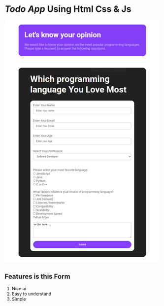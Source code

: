 #  *Todo App* Using Html Css & Js
![TOdo App](https://raw.githubusercontent.com/Deepak-kumar-saini2/survey-form-html-css/refs/heads/main/form-image.PNG)

## Features is this Form
1. Nice ui
2. Easy to understand
3. Simple